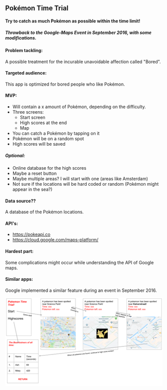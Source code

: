 ## Pokémon Time Trial
#### Try to catch as much Pokémon as possible within the time limit!
##### Throwback to the Google-Maps Event in September 2016, with some modifications.
#### Problem tackling: 
A possible treatment for the incurable unavoidable affection called "Bored".
#### Targeted audience: 
This app is optimized for bored people who like Pokémon.
#### MVP:
  * Will contain a x amount of Pokémon, depending on the difficulty. 
  * Three screens:
    * Start screen
    * High scores at the end
    * Map
  * You can catch a Pokémon by tapping on it
  * Pokémon will be on a random spot
  * High scores will be saved
##### Optional:
  * Online database for the high scores
  * Maybe a reset button
  * Maybe multiple areas? I will start with one (areas like Amsterdam)
  * Not sure if the locations will be hard coded or random (Pokémon might appear in the sea?)
#### Data source?? 
A database of the Pokémon locations.
#### API's:
  * https://pokeapi.co
  * https://cloud.google.com/maps-platform/
#### Hardest part: 
Some complications might occur while understanding the API of Google maps. 
#### Similar apps: 
Google implemented a similar feature during an event in September 2016.


![alt text](https://github.com/moez-baksi/EindProject/blob/master/doc/PlanToGainWorldDominance.png)
